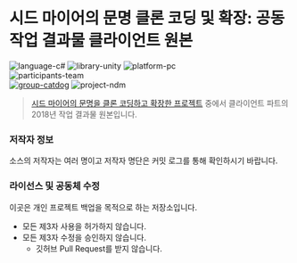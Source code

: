# 시드 마이어의 문명 클론 코딩 및 확장: 공동 작업 결과물 클라이언트 원본

![language-c#][language-c#]
![library-unity][library-unity]
![platform-pc][platform-pc]
<br>
![participants-team][participants-team]
<br>
[![group-catdog][catdog-image]][catdog-url]
![project-ndm][project-ndm]

> [시드 마이어의 문명을 클론 코딩하고 확장한 프로젝트](https://github.com/nestiank/extended-civilization-refactoring) 중에서 클라이언트 파트의 2018년 작업 결과물 원본입니다.

### 저작자 정보

소스의 저작자는 여러 명이고 저작자 명단은 커밋 로그를 통해 확인하시기 바랍니다.

### 라이선스 및 공동체 수정

이곳은 개인 프로젝트 백업을 목적으로 하는 저장소입니다.

  * 모든 제3자 사용을 허가하지 않습니다.
  * 모든 제3자 수정을 승인하지 않습니다.
    * 깃허브 Pull Request를 받지 않습니다.

<!-- Image definitions -->
[catdog-image]: https://img.shields.io/badge/Group-CAT&DOG-red
[catdog-url]: https://catdog.korea.ac.kr
[project-ndm]: https://img.shields.io/badge/Project-Nexon%20Dream%20Makers-00355f
[language-c#]: https://img.shields.io/badge/Language-C%23-orange
[library-unity]: https://img.shields.io/badge/Library-Unity-green
[platform-pc]: https://img.shields.io/badge/Platform-PC-yellowgreen
[participants-team]: https://img.shields.io/badge/Participants-Team%20Project-7aa3cc
